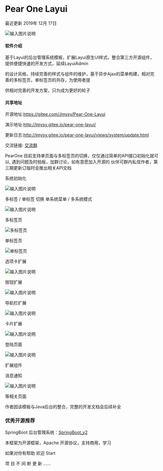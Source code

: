 # Pear One Layui    

最近更新 2019年 12月 17日

![输入图片说明](https://images.gitee.com/uploads/images/2019/1214/233215_030865dd_4835367.png "layui-logo.png")

#### 软件介绍

基于Layui的后台管理系统模板，扩展Layui原生UI样式，整合第三方开源组件，提供便捷快速的开发方式，延续LayuiAdmin

的设计风格，持续完善的样式与组件的维护，基于异步Ajax的菜单构建，相对完善的多标签页，单标签页的共存，为使用者提

供相对完善的开发方案，只为成为更好的轮子

#### 共享地址

开源地址:https://gitee.com/Jmysy/Pear-One-Layui

演示地址:http://jmysy.gitee.io/pear-one-layui/

更新日志:http://jmysy.gitee.io/pear-one-layui/views/system/update.html

交流链接: [交流群](https://jq.qq.com/?_wv=1027&k=5OdSmve)

PearOne 目前支持单页面与多标签页的切换，仅仅通过简单的API接口初始化就可以, 遇到问题及时拍板，加群讨论，如有意愿加入开源的
伙伴可群内私信作者，第三期更新订版时会推出相关API文档

系统初始化

![输入图片说明](https://images.gitee.com/uploads/images/2019/1217/000438_0697e6c2_4835367.png "系统配置.png")

多标签 / 单标签 切换 单系统菜单 / 多系统模式

![输入图片说明](https://images.gitee.com/uploads/images/2019/1214/233144_3dd25a2f_4835367.png "多系统菜单模式.png")

多标签页

![多标签页](https://images.gitee.com/uploads/images/2019/1204/204145_41f90ae8_4835367.jpeg "首页.jpg")

单标签页

![单标签页](https://images.gitee.com/uploads/images/2019/1204/204205_9a171d21_4835367.jpeg "1575459341(1).jpg")

选项卡扩展

![输入图片说明](https://images.gitee.com/uploads/images/2019/1204/215558_46d3622d_4835367.jpeg "选项卡.jpg")

按钮扩展

![输入图片说明](https://images.gitee.com/uploads/images/2019/1204/215634_099cf0be_4835367.jpeg "按钮样式.jpg")

导航栏扩展

![输入图片说明](https://images.gitee.com/uploads/images/2019/1204/215650_b93452ad_4835367.jpeg "导航栏.jpg")

卡片扩展

![输入图片说明](https://images.gitee.com/uploads/images/2019/1205/233054_a25bbcdc_4835367.jpeg "卡片.jpg")

登陆页面

![输入图片说明](https://images.gitee.com/uploads/images/2019/1204/215706_c07895ac_4835367.jpeg "登陆页面.jpg")

扩展组件

消息通知

![输入图片说明](https://images.gitee.com/uploads/images/2019/1204/215726_34e2729f_4835367.jpeg "消息通知.jpg")

等相关页面

作者因该模板与Java后台的整合，完整的开发文档会后续补全


### 优秀开源推荐

SpringBoot 后台管理系统：[SpringBoot_v2](http://gitee.com/bdj/SpringBoot_v2)


本框架为开源框架，Apache 开源协议，支持商用，学习

如果对你有帮助 欢迎 Start

项 目 不 间 断 更 新 ......


